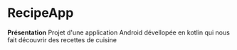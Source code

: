 # RecipeApp

**Présentation**
Projet d'une application Android dévellopée en kotlin qui nous fait découvrir des recettes de cuisine
